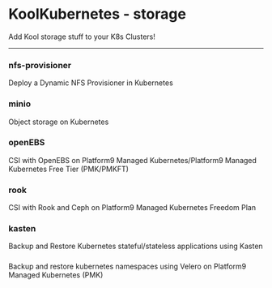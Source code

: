 # KoolKubernetes - storage
Add Kool storage stuff to your K8s Clusters!
***

### nfs-provisioner
Deploy a Dynamic NFS Provisioner in Kubernetes

### minio
Object storage on Kubernetes


### openEBS
CSI with OpenEBS on Platform9 Managed Kubernetes/Platform9 Managed Kubernetes Free Tier (PMK/PMKFT) 

### rook
CSI with Rook and Ceph on Platform9 Managed Kubernetes Freedom Plan

### kasten
Backup and Restore Kubernetes stateful/stateless applications using Kasten

###
Backup and restore kubernetes namespaces using Velero on Platform9 Managed Kubernetes (PMK)
